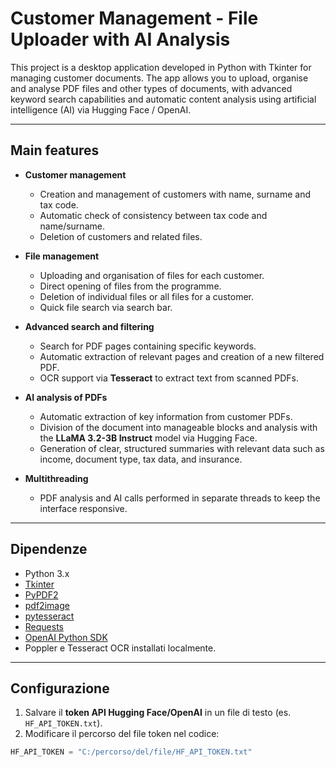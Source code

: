 # Customer Management - File Uploader with AI Analysis

This project is a desktop application developed in Python with Tkinter for managing customer documents. The app allows you to upload, organise and analyse PDF files and other types of documents, with advanced keyword search capabilities and automatic content analysis using artificial intelligence (AI) via Hugging Face / OpenAI.

---

## Main features

- **Customer management**
  - Creation and management of customers with name, surname and tax code.
  - Automatic check of consistency between tax code and name/surname.
  - Deletion of customers and related files.

- **File management**
  - Uploading and organisation of files for each customer.
  - Direct opening of files from the programme.
  - Deletion of individual files or all files for a customer.
  - Quick file search via search bar.

- **Advanced search and filtering**
  - Search for PDF pages containing specific keywords.
  - Automatic extraction of relevant pages and creation of a new filtered PDF.
  - OCR support via **Tesseract** to extract text from scanned PDFs.

- **AI analysis of PDFs**
  - Automatic extraction of key information from customer PDFs.
  - Division of the document into manageable blocks and analysis with the **LLaMA 3.2-3B Instruct** model via Hugging Face.
  - Generation of clear, structured summaries with relevant data such as income, document type, tax data, and insurance.

- **Multithreading**
  - PDF analysis and AI calls performed in separate threads to keep the interface responsive.

---

## Dipendenze

- Python 3.x
- [Tkinter](https://docs.python.org/3/library/tkinter.html)
- [PyPDF2](https://pypi.org/project/PyPDF2/)
- [pdf2image](https://pypi.org/project/pdf2image/)
- [pytesseract](https://pypi.org/project/pytesseract/)
- [Requests](https://pypi.org/project/requests/)
- [OpenAI Python SDK](https://pypi.org/project/openai/)
- Poppler e Tesseract OCR installati localmente.

---

## Configurazione

1. Salvare il **token API Hugging Face/OpenAI** in un file di testo (es. `HF_API_TOKEN.txt`).
2. Modificare il percorso del file token nel codice:

```python
HF_API_TOKEN = "C:/percorso/del/file/HF_API_TOKEN.txt"
